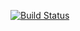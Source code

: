 [![Build Status](https://travis-ci.org/SMaxOwok/daily_rowan_v2.svg?branch=master)](https://travis-ci.org/SMaxOwok/daily_rowan_v2)